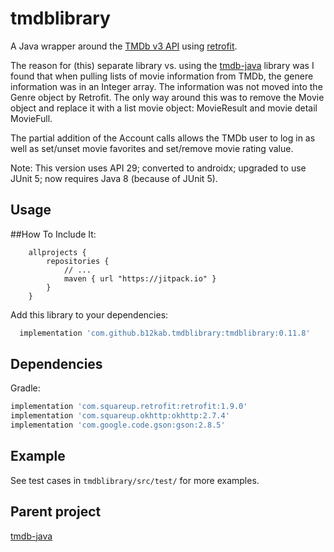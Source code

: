 tmdblibrary
============

A Java wrapper around the [TMDb v3 API][1] using [retrofit][2].

The reason for (this) separate library vs. using the [tmdb-java][3] library was I found that when pulling lists of movie information from TMDb, the genere information was in an Integer array. The information was not moved into the Genre object by Retrofit. The only way around this was to remove the Movie object and replace it with a list movie object: MovieResult and movie detail MovieFull.

The partial addition of the Account calls allows the TMDb user to log in as well as set/unset movie favorites and set/remove movie rating value.

Note: This version uses API 29; converted to androidx; upgraded to use JUnit 5; now requires Java 8 (because of JUnit 5).

Usage
-----

##How To Include It:
```
    allprojects {
        repositories {
            // ...
            maven { url "https://jitpack.io" }
        }
    }
```

Add this library to your dependencies:

```groovy
  implementation 'com.github.b12kab.tmdblibrary:tmdblibrary:0.11.8'
```

Dependencies
------------
Gradle:

```groovy
implementation 'com.squareup.retrofit:retrofit:1.9.0'
implementation 'com.squareup.okhttp:okhttp:2.7.4'
implementation 'com.google.code.gson:gson:2.8.5'
```


Example
-------

See test cases in `tmdblibrary/src/test/` for more examples.

Parent project
----------------

[tmdb-java](https://github.com/UweTrottmann/tmdb-java/releases/tag/v0.9.0)


 [1]: https://developers.themoviedb.org/3
 [2]: https://github.com/square/retrofit
 [3]: https://github.com/UweTrottmann/tmdb-java/releases